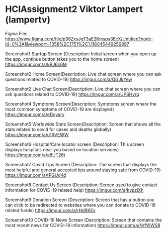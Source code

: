 # HCIAssignment2 Viktor Lampert (lampertv)
Figma File: https://www.figma.com/file/p98ZxsJgT3aE2Kmsps3EcX/Untitled?node-id=0%3A1&viewport=1358%2C1751%2C1.118045449256897

Screenshot1 Startup Screen (Description: Initial screen when you open up the app, continue button takes you to the home screen)
https://imgur.com/a/kBJ6c6M

Screenshot2 Home Screen(Description: Live chat screen where you can ask questions related to COVID-19)
https://imgur.com/a/QGJkYew

Screenshot2 Live Chat Screen(Description: Live chat screen where you can ask questions related to COVID-19)
https://imgur.com/a/UPSHvrq

Screenshot4 Symptoms Screen(Description: Symptoms screen where the most common symptoms of COVID-19 are displayed)
https://imgur.com/a/eDoyarv

Screenshot5 Worldwide Stats Screen(Description: Screen that shows all the stats related to covid for cases and deaths globally)
https://imgur.com/a/u1RVEWW

Screenshot6 Hospital/Care locator screen (Description: This screen displays hospitals near you based on location services)
https://imgur.com/a/a8UT26t

Screenshot7 Covid Tips Screen (Description: The screen that displays the most helpful and general accepted tips around staying safe from COVID-19)
https://imgur.com/a/tPGUq4d

Screenshot8 Contact Us Screen (Description: Screen used to give contact information for COVID-19 related help)
https://imgur.com/a/kypziXh

Screenshot9 Donation Screen (Description: Screen that has a button you can click to be redirected to websites where you can donate to COVID-19 related funds)
https://imgur.com/a/rHdRKEv

Screenshot10 COVID-19 News Screen (Description: Screen that contains the most recent news for COVID-19 information)
https://imgur.com/a/NrfWWS8
